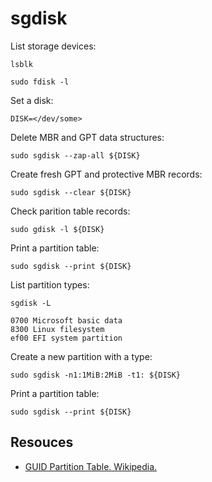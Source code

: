 # sgdisk

List storage devices:

```shell
lsblk
```

```shell
sudo fdisk -l
```

Set a disk:

```shell
DISK=</dev/some>
```

Delete MBR and GPT data structures:

```shell
sudo sgdisk --zap-all ${DISK}
```

Create fresh GPT and protective MBR records:

```shell
sudo sgdisk --clear ${DISK}
```

Check parition table records:

```shell
sudo gdisk -l ${DISK}
```

Print a partition table:

```shell
sudo sgdisk --print ${DISK}
```

List partition types:

```shell
sgdisk -L
```

```output
0700 Microsoft basic data
8300 Linux filesystem
ef00 EFI system partition
```

Create a new partition with a type:

```shell
sudo sgdisk -n1:1MiB:2MiB -t1: ${DISK}
```

Print a partition table:

```shell
sudo sgdisk --print ${DISK}
```

## Resouces

* [GUID Partition Table. Wikipedia.](https://en.wikipedia.org/wiki/GUID_Partition_Table)

